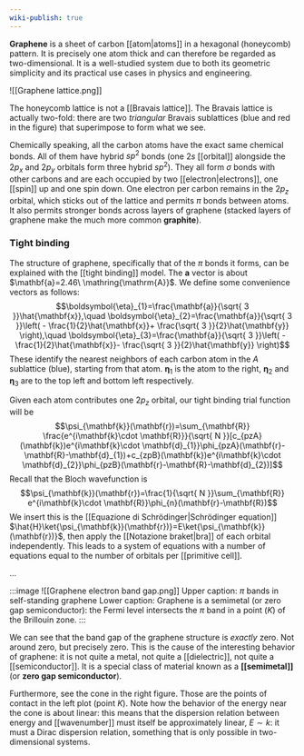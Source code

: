 ```yaml
---
wiki-publish: true
---
```

**Graphene** is a sheet of carbon [[atom|atoms]] in a hexagonal (honeycomb) pattern. It is precisely one atom thick and can therefore be regarded as two-dimensional. It is a well-studied system due to both its geometric simplicity and its practical use cases in physics and engineering.

![[Graphene lattice.png]]

The honeycomb lattice is not a [[Bravais lattice]]. The Bravais lattice is actually two-fold: there are two *triangular* Bravais sublattices (blue and red in the figure) that superimpose to form what we see.

Chemically speaking, all the carbon atoms have the exact same chemical bonds. All of them have hybrid $sp^{2}$ bonds (one $2s$ [[orbital]] alongside the $2p_{x}$ and $2p_{y}$ orbitals form three hybrid $sp^{2}$). They all form $\sigma$ bonds with other carbons and are each occupied by two [[electron|electrons]], one [[spin]] up and one spin down. One electron per carbon remains in the $2p_{z}$ orbital, which sticks out of the lattice and permits $\pi$ bonds between atoms. It also permits stronger bonds across layers of graphene (stacked layers of graphene make the much more common **graphite**).
### Tight binding
The structure of graphene, specifically that of the $\pi$ bonds it forms, can be explained with the [[tight binding]] model. The $\mathbf{a}$ vector is about $\mathbf{a}=2.46\ \mathring{\mathrm{A}}$. We define some convenience vectors as follows:
$$\boldsymbol{\eta}_{1}=\frac{\mathbf{a}}{\sqrt{ 3 }}\hat{\mathbf{x}},\quad \boldsymbol{\eta}_{2}=\frac{\mathbf{a}}{\sqrt{ 3 }}\left( - \frac{1}{2}\hat{\mathbf{x}}+ \frac{\sqrt{ 3 }}{2}\hat{\mathbf{y}} \right),\quad \boldsymbol{\eta}_{3}=\frac{\mathbf{a}}{\sqrt{ 3 }}\left( - \frac{1}{2}\hat{\mathbf{x}}- \frac{\sqrt{ 3 }}{2}\hat{\mathbf{y}} \right)$$
These identify the nearest neighbors of each carbon atom in the $A$ sublattice (blue), starting from that atom. $\boldsymbol{\eta}_{1}$ is the atom to the right, $\boldsymbol{\eta}_{2}$ and $\boldsymbol{\eta}_{3}$ are to the top left and bottom left respectively.

Given each atom contributes one $2p_{z}$ orbital, our tight binding trial function will be
$$\psi_{\mathbf{k}}(\mathbf{r})=\sum_{\mathbf{R}} \frac{e^{i\mathbf{k}\cdot \mathbf{R}}}{\sqrt{ N }}[c_{pzA}(\mathbf{k})e^{i\mathbf{k}\cdot \mathbf{d}_{1}}\phi_{pzA}(\mathbf{r}-\mathbf{R}-\mathbf{d}_{1})+c_{zpB}(\mathbf{k})e^{i\mathbf{k}\cdot \mathbf{d}_{2}}\phi_{pzB}(\mathbf{r}-\mathbf{R}-\mathbf{d}_{2})]$$
Recall that the Bloch wavefunction is
$$\psi_{\mathbf{k}}(\mathbf{r})=\frac{1}{\sqrt{ N }}\sum_{\mathbf{R}} e^{i\mathbf{k}\cdot \mathbf{R}}\phi_{n}(\mathbf{r}-\mathbf{R})$$
We insert this is the [[Equazione di Schrödinger|Schrödinger equation]] $\hat{H}\ket{\psi_{\mathbf{k}}(\mathbf{r})}=E\ket{\psi_{\mathbf{k}}(\mathbf{r})}$, then apply the [[Notazione braket|bra]] of each orbital independently. This leads to a system of equations with a number of equations equal to the number of orbitals per [[primitive cell]].

...

:::image
![[Graphene electron band gap.png]]
Upper caption: $\pi$ bands in self-standing graphene
Lower caption: Graphene is a semimetal (or zero gap semiconductor): the Fermi level intersects the $\pi$ band in a point ($K$) of the Brillouin zone.
:::

We can see that the band gap of the graphene structure is *exactly* zero. Not around zero, but precisely zero. This is the cause of the interesting behavior of graphene: it is not quite a metal, not quite a [[dielectric]], not quite a [[semiconductor]]. It is a special class of material known as a **[[semimetal]]** (or **zero gap semiconductor**).

Furthermore, see the cone in the right figure. Those are the points of contact in the left plot (point $K$). Note how the behavior of the energy near the cone is about linear: this means that the dispersion relation between energy and [[wavenumber]] must itself be approximately linear, $E\sim k$: it must a Dirac dispersion relation, something that is only possible in two-dimensional systems.